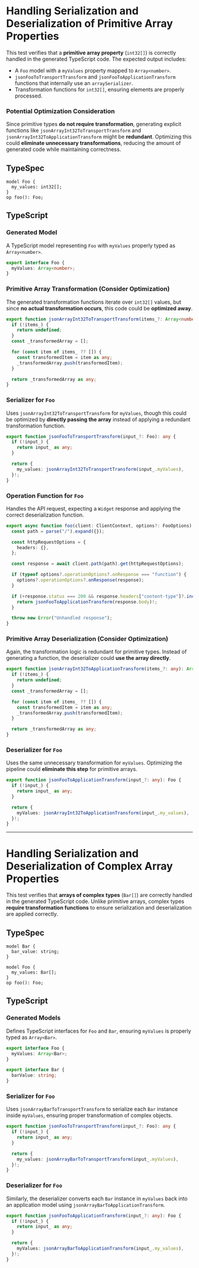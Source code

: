 # **Handling Serialization and Deserialization of Primitive Array Properties**

This test verifies that a **primitive array property** (`int32[]`) is correctly handled in the generated TypeScript code. The expected output includes:

- A `Foo` model with a `myValues` property mapped to `Array<number>`.
- `jsonFooToTransportTransform` and `jsonFooToApplicationTransform` functions that internally use an `arraySerializer`.
- Transformation functions for `int32[]`, ensuring elements are properly processed.

### **Potential Optimization Consideration**

Since primitive types **do not require transformation**, generating explicit functions like `jsonArrayInt32ToTransportTransform` and `jsonArrayInt32ToApplicationTransform` might be **redundant**. Optimizing this could **eliminate unnecessary transformations**, reducing the amount of generated code while maintaining correctness.

## **TypeSpec**

```tsp
model Foo {
  my_values: int32[];
}
op foo(): Foo;
```

## **TypeScript**

### **Generated Model**

A TypeScript model representing `Foo` with `myValues` properly typed as `Array<number>`.

```ts src/models/models.ts interface Foo
export interface Foo {
  myValues: Array<number>;
}
```

### **Primitive Array Transformation (Consider Optimization)**

The generated transformation functions iterate over `int32[]` values, but since **no actual transformation occurs**, this code could be **optimized away**.

```ts src/models/serializers.ts function jsonArrayInt32ToTransportTransform
export function jsonArrayInt32ToTransportTransform(items_?: Array<number>): any {
  if (!items_) {
    return undefined;
  }
  const _transformedArray = [];

  for (const item of items_ ?? []) {
    const transformedItem = item as any;
    _transformedArray.push(transformedItem);
  }

  return _transformedArray as any;
}
```

### **Serializer for `Foo`**

Uses `jsonArrayInt32ToTransportTransform` for `myValues`, though this could be optimized by **directly passing the array** instead of applying a redundant transformation function.

```ts src/models/serializers.ts function jsonFooToTransportTransform
export function jsonFooToTransportTransform(input_?: Foo): any {
  if (!input_) {
    return input_ as any;
  }

  return {
    my_values: jsonArrayInt32ToTransportTransform(input_.myValues),
  }!;
}
```

### **Operation Function for `Foo`**

Handles the API request, expecting a `Widget` response and applying the correct deserialization function.

```ts src/api/clientOperations.ts function foo
export async function foo(client: ClientContext, options?: FooOptions): Promise<Foo> {
  const path = parse("/").expand({});

  const httpRequestOptions = {
    headers: {},
  };

  const response = await client.path(path).get(httpRequestOptions);

  if (typeof options?.operationOptions?.onResponse === "function") {
    options?.operationOptions?.onResponse(response);
  }

  if (+response.status === 200 && response.headers["content-type"]?.includes("application/json")) {
    return jsonFooToApplicationTransform(response.body)!;
  }

  throw new Error("Unhandled response");
}
```

### **Primitive Array Deserialization (Consider Optimization)**

Again, the transformation logic is redundant for primitive types. Instead of generating a function, the deserializer could **use the array directly**.

```ts src/models/serializers.ts function jsonArrayInt32ToApplicationTransform
export function jsonArrayInt32ToApplicationTransform(items_?: any): Array<number> {
  if (!items_) {
    return undefined;
  }
  const _transformedArray = [];

  for (const item of items_ ?? []) {
    const transformedItem = item as any;
    _transformedArray.push(transformedItem);
  }

  return _transformedArray as any;
}
```

### **Deserializer for `Foo`**

Uses the same unnecessary transformation for `myValues`. Optimizing the pipeline could **eliminate this step** for primitive arrays.

```ts src/models/serializers.ts function jsonFooToApplicationTransform
export function jsonFooToApplicationTransform(input_?: any): Foo {
  if (!input_) {
    return input_ as any;
  }

  return {
    myValues: jsonArrayInt32ToApplicationTransform(input_.my_values),
  }!;
}
```

---

# **Handling Serialization and Deserialization of Complex Array Properties**

This test verifies that **arrays of complex types** (`Bar[]`) are correctly handled in the generated TypeScript code. Unlike primitive arrays, complex types **require transformation functions** to ensure serialization and deserialization are applied correctly.

## **TypeSpec**

```tsp
model Bar {
  bar_value: string;
}

model Foo {
  my_values: Bar[];
}
op foo(): Foo;
```

## **TypeScript**

### **Generated Models**

Defines TypeScript interfaces for `Foo` and `Bar`, ensuring `myValues` is properly typed as `Array<Bar>`.

```ts src/models/models.ts interface Foo
export interface Foo {
  myValues: Array<Bar>;
}
```

```ts src/models/models.ts interface Bar
export interface Bar {
  barValue: string;
}
```

### **Serializer for `Foo`**

Uses `jsonArrayBarToTransportTransform` to serialize each `Bar` instance inside `myValues`, ensuring proper transformation of complex objects.

```ts src/models/serializers.ts function jsonFooToTransportTransform
export function jsonFooToTransportTransform(input_?: Foo): any {
  if (!input_) {
    return input_ as any;
  }

  return {
    my_values: jsonArrayBarToTransportTransform(input_.myValues),
  }!;
}
```

### **Deserializer for `Foo`**

Similarly, the deserializer converts each `Bar` instance in `myValues` back into an application model using `jsonArrayBarToApplicationTransform`.

```ts src/models/serializers.ts function jsonFooToApplicationTransform
export function jsonFooToApplicationTransform(input_?: any): Foo {
  if (!input_) {
    return input_ as any;
  }

  return {
    myValues: jsonArrayBarToApplicationTransform(input_.my_values),
  }!;
}
```
